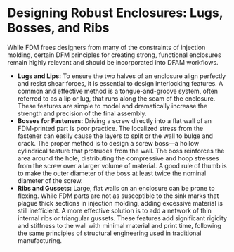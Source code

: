 # Designing Robust Enclosures: Lugs, Bosses, and Ribs

While FDM frees designers from many of the constraints of injection molding, certain DFM principles for creating strong, functional enclosures remain highly relevant and should be incorporated into DFAM workflows.

* **Lugs and Lips:** To ensure the two halves of an enclosure align perfectly and resist shear forces, it is essential to design interlocking features. A common and effective method is a tongue-and-groove system, often referred to as a lip or lug, that runs along the seam of the enclosure. These features are simple to model and dramatically increase the strength and precision of the final assembly.
* **Bosses for Fasteners:** Driving a screw directly into a flat wall of an FDM-printed part is poor practice. The localized stress from the fastener can easily cause the layers to split or the wall to bulge and crack. The proper method is to design a screw boss—a hollow cylindrical feature that protrudes from the wall. The boss reinforces the area around the hole, distributing the compressive and hoop stresses from the screw over a larger volume of material. A good rule of thumb is to make the outer diameter of the boss at least twice the nominal diameter of the screw.
* **Ribs and Gussets:** Large, flat walls on an enclosure can be prone to flexing. While FDM parts are not as susceptible to the sink marks that plague thick sections in injection molding, adding excessive material is still inefficient. A more effective solution is to add a network of thin internal ribs or triangular gussets. These features add significant rigidity and stiffness to the wall with minimal material and print time, following the same principles of structural engineering used in traditional manufacturing.
